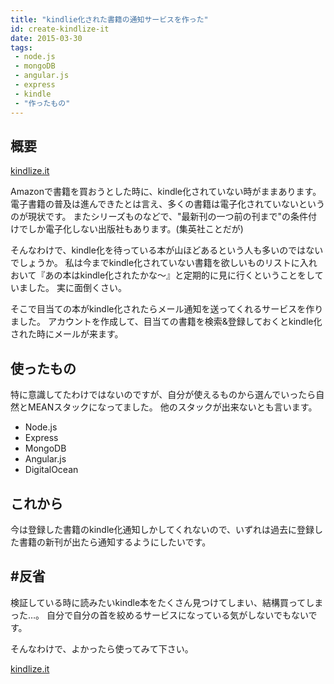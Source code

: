 ```yaml
---
title: "kindlie化された書籍の通知サービスを作った"
id: create-kindlize-it
date: 2015-03-30
tags:
 - node.js
 - mongoDB
 - angular.js
 - express
 - kindle
 - "作ったもの"
---
```


## 概要

[kindlize.it](http://kindlize.it)

Amazonで書籍を買おうとした時に、kindle化されていない時がままあります。
電子書籍の普及は進んできたとは言え、多くの書籍は電子化されていないというのが現状です。
またシリーズものなどで、"最新刊の一つ前の刊まで"の条件付けでしか電子化しない出版社もあります。(集英社ことだが)

そんなわけで、kindle化を待っている本が山ほどあるという人も多いのではないでしょうか。
私は今までkindle化されていない書籍を欲しいものリストに入れおいて『あの本はkindle化されたかな〜』と定期的に見に行くということをしていました。
実に面倒くさい。

そこで目当ての本がkindle化されたらメール通知を送ってくれるサービスを作りました。
アカウントを作成して、目当ての書籍を検索&登録しておくとkindle化された時にメールが来ます。

## 使ったもの

特に意識してたわけではないのですが、自分が使えるものから選んでいったら自然とMEANスタックになってました。
他のスタックが出来ないとも言います。
- Node.js
- Express
- MongoDB
- Angular.js
- DigitalOcean

## これから

今は登録した書籍のkindle化通知しかしてくれないので、いずれは過去に登録した書籍の新刊が出たら通知するようにしたいです。

## #反省

検証している時に読みたいkindle本をたくさん見つけてしまい、結構買ってしまった…。
自分で自分の首を絞めるサービスになっている気がしないでもないです。

そんなわけで、よかったら使ってみて下さい。

[kindlize.it](http://kindlize.it)
